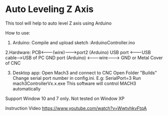 # Auto Leveling Z Axis
This tool will help to auto level Z axis using Arduino

How to use:
1. Arduino:
Compile and upload sketch :ArduinoController.ino

2.Hardware:
PCB<---(wire)--->port2 (Arduino) USB port <---USB cable-->USB of PC
GND port (Arduino) <---wire---> GND or Metal Cover of CNC

3. Desktop app:
Open Mach3 and connect to CNC
Open Folder "Builds"
Change serial port number in config.ini. E.g: SerialPort=3
Run mach3ControllerVx.x.exe
This software will control MACH3 automatically


Support Window 10 and 7 only.
Not tested on Window XP

Instruction Video
https://www.youtube.com/watch?v=WwtvhkvFtqA

